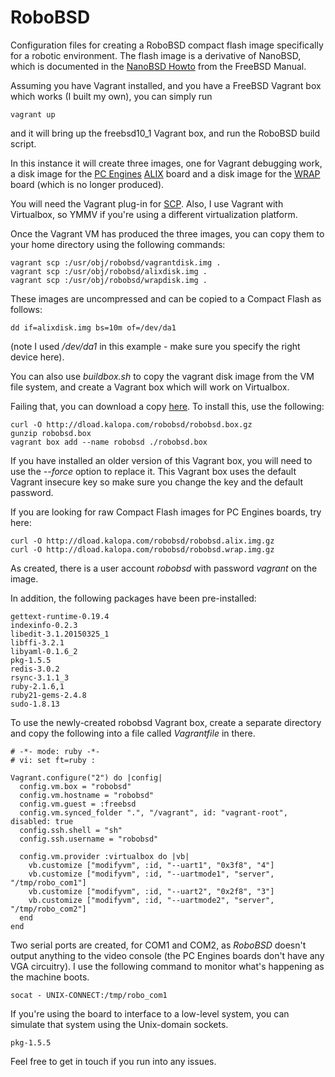 # RoboBSD
Configuration files for creating a RoboBSD compact flash image
specifically for a robotic environment.
The flash image is a derivative of NanoBSD,
which is documented in the
[NanoBSD Howto](https://www.freebsd.org/doc/en/articles/nanobsd/howto.html)
from the FreeBSD Manual.

Assuming you have Vagrant installed, and you have a FreeBSD Vagrant box
which works (I built my own), you can simply run

    vagrant up

and it will bring up the freebsd10\_1 Vagrant box, and run the RoboBSD build script.

In this instance it will create three images, one for Vagrant debugging work,
a disk image for the
[PC Engines](http://pcengines.ch/)
[ALIX](http://pcengines.ch/alix.htm) board and a disk image for the
[WRAP](http://pcengines.ch/wrap.htm) board (which is no longer produced).

You will need the Vagrant plug-in for
[SCP](https://github.com/invernizzi/vagrant-scp).
Also, I use Vagrant with Virtualbox, so YMMV if you're using
a different virtualization platform.

Once the Vagrant VM has produced the three images,
you can copy them to your home directory using the following commands:

	vagrant scp :/usr/obj/robobsd/vagrantdisk.img .
	vagrant scp :/usr/obj/robobsd/alixdisk.img .
	vagrant scp :/usr/obj/robobsd/wrapdisk.img .

These images are uncompressed and can be copied to a Compact Flash as follows:

	dd if=alixdisk.img bs=10m of=/dev/da1

(note I used */dev/da1* in this example - make sure you specify the right device here).

You can also use _buildbox.sh_ to copy the vagrant disk image from the VM file system,
and create a Vagrant box which will work on Virtualbox.

Failing that, you can download a copy
[here](http://dload.kalopa.com/robobsd/robobsd.box.gz).
To install this, use the following:

	curl -O http://dload.kalopa.com/robobsd/robobsd.box.gz
	gunzip robobsd.box
	vagrant box add --name robobsd ./robobsd.box

If you have installed an older version of this Vagrant box,
you will need to use the _--force_ option to replace it.
This Vagrant box uses the default Vagrant insecure key so make sure you change the key and
the default password.

If you are looking for raw Compact Flash images for PC Engines boards, try here:

	curl -O http://dload.kalopa.com/robobsd/robobsd.alix.img.gz
	curl -O http://dload.kalopa.com/robobsd/robobsd.wrap.img.gz

As created, there is a user account _robobsd_ with password _vagrant_ on the image.

In addition, the following packages have been pre-installed:

	gettext-runtime-0.19.4
	indexinfo-0.2.3
	libedit-3.1.20150325_1
	libffi-3.2.1
	libyaml-0.1.6_2
	pkg-1.5.5
	redis-3.0.2
	rsync-3.1.1_3
	ruby-2.1.6,1
	ruby21-gems-2.4.8
	sudo-1.8.13

To use the newly-created robobsd Vagrant box, create a separate directory and copy the
following into a file called _Vagrantfile_ in there.

	# -*- mode: ruby -*-
	# vi: set ft=ruby :

	Vagrant.configure("2") do |config|
	  config.vm.box = "robobsd"
	  config.vm.hostname = "robobsd"
	  config.vm.guest = :freebsd
	  config.vm.synced_folder ".", "/vagrant", id: "vagrant-root", disabled: true
	  config.ssh.shell = "sh"
	  config.ssh.username = "robobsd"

	  config.vm.provider :virtualbox do |vb|
	    vb.customize ["modifyvm", :id, "--uart1", "0x3f8", "4"]
	    vb.customize ["modifyvm", :id, "--uartmode1", "server", "/tmp/robo_com1"]
	    vb.customize ["modifyvm", :id, "--uart2", "0x2f8", "3"]
	    vb.customize ["modifyvm", :id, "--uartmode2", "server", "/tmp/robo_com2"]
	  end
	end

Two serial ports are created, for COM1 and COM2, as *RoboBSD* doesn't output anything to
the video console (the PC Engines boards don't have any VGA circuitry).
I use the following command to monitor what's happening as the machine boots.

	socat - UNIX-CONNECT:/tmp/robo_com1 

If you're using the board to interface to a low-level system, you can simulate that
system using the Unix-domain sockets.

	pkg-1.5.5
Feel free to get in touch if you run into any issues.
